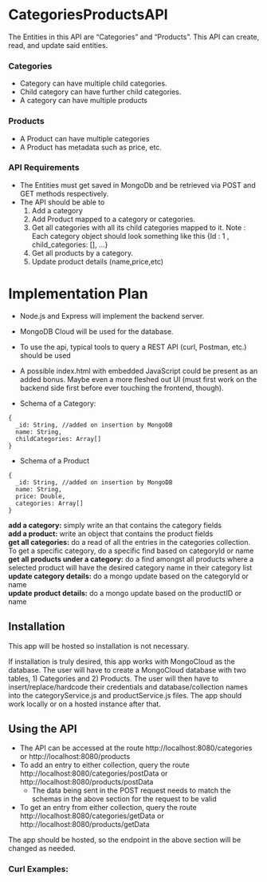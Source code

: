# CategoriesProductsAPI

The Entities in this API are “Categories” and “Products”. This API can create, read, and update said entities.

### Categories
- Category can have multiple child categories.
- Child category can have further child categories.
- A category can have multiple products

### Products
- A Product can have multiple categories
- A Product has metadata such as price, etc.

### API Requirements
- The Entities must get saved in MongoDb and be retrieved via POST and GET methods respectively.
- The API should be able to
  1. Add a category
  2. Add Product mapped to a category or categories.
  3. Get all categories with all its child categories mapped to it. Note : Each category object should look something like this {Id : 1 , child_categories: [], ...}
  4. Get all products by a category.
  5. Update product details (name,price,etc)
  
# Implementation Plan
- Node.js and Express will implement the backend server.
- MongoDB Cloud will be used for the database.
- To use the api, typical tools to query a REST API (curl, Postman, etc.) should be used
- A possible index.html with embedded JavaScript could be present as an added bonus. Maybe even a more fleshed out UI (must first work on the backend side first before ever touching the frontend, though).

- Schema of a Category:
```
{
  _id: String, //added on insertion by MongoDB
  name: String,
  childCategories: Array[]
}
```

- Schema of a Product
```
{
  _id: String, //added on insertion by MongoDB
  name: String,
  price: Double,
  categories: Array[]
}
```

**add a category:** simply write an that contains the category fields<br>
**add a product:** write an object that contains the product fields<br>
**get all categories:** do a read of all the entries in the categories collection. To get a specific category, do a specific find based on categoryId or name<br>
**get all products under a category:** do a find amongst all products where a selected product will have the desired category name in their category list<br>
**update category details:** do a mongo update based on the categoryId or name<br>
**update product details:** do a mongo update based on the productID or name<br>

## Installation

This app will be hosted so installation is not necessary.

If installation is truly desired, this app works with MongoCloud as the database. The user will have to create a MongoCloud database with two tables, 1) Categories and 2) Products. The user will then have to insert/replace/hardcode their credentials and database/collection names into the categoryService.js and productService.js files. The app should work locally or on a hosted instance after that.

## Using the API

- The API can be accessed at the route http://localhost:8080/categories or http://localhost:8080/products
- To add an entry to either collection, query the route http://localhost:8080/categories/postData or http://localhost:8080/products/postData
  - The data being sent in the POST request needs to match the schemas in the above section for the request to be valid
- To get an entry from either collection, query the route http://localhost:8080/categories/getData or http://localhost:8080/products/getData

The app should be hosted, so the endpoint in the above section will be changed as needed.

### Curl Examples:


